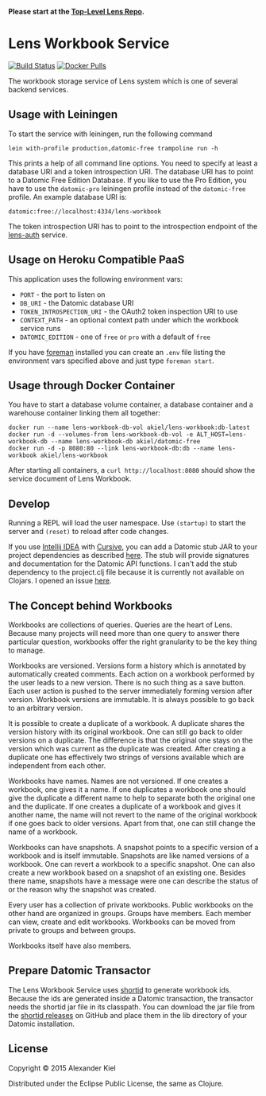 __Please start at the [Top-Level Lens Repo][9].__

# Lens Workbook Service

[![Build Status](https://travis-ci.org/alexanderkiel/lens-workbook.svg?branch=master)](https://travis-ci.org/alexanderkiel/lens-workbook)
[![Docker Pulls](https://img.shields.io/docker/pulls/akiel/lens-workbook.svg)](https://hub.docker.com/r/akiel/lens-workbook/)

The workbook storage service of Lens system which is one of several backend
services.

## Usage with Leiningen

To start the service with leiningen, run the following command

    lein with-profile production,datomic-free trampoline run -h

This prints a help of all command line options. You need to specify at least a
database URI and a token introspection URI. The database URI has to point to a
Datomic Free Edition Database. If you like to use the Pro Edition, you have
to use the `datomic-pro` leiningen profile instead of the `datomic-free`
profile. An example database URI is:

    datomic:free://localhost:4334/lens-workbook
    
The token introspection URI has to point to the introspection endpoint of the
[lens-auth][1] service.

## Usage on Heroku Compatible PaaS

This application uses the following environment vars:

* `PORT` - the port to listen on
* `DB_URI` - the Datomic database URI
* `TOKEN_INTROSPECTION_URI` -  the OAuth2 token inspection URI to use
* `CONTEXT_PATH` - an optional context path under which the workbook service runs
* `DATOMIC_EDITION` - one of `free` or `pro` with a default of `free`

If you have [foreman][2] installed you can create an `.env` file listing the
environment vars specified above and just type `foreman start`.

## Usage through Docker Container

You have to start a database volume container, a database container and a 
warehouse container linking them all together:

    docker run --name lens-workbook-db-vol akiel/lens-workbook:db-latest
    docker run -d --volumes-from lens-workbook-db-vol -e ALT_HOST=lens-workbook-db --name lens-workbook-db akiel/datomic-free
    docker run -d -p 8080:80 --link lens-workbook-db:db --name lens-workbook akiel/lens-workbook

After starting all containers, a `curl http://localhost:8080` should show the
service document of Lens Workbook. 

## Develop

Running a REPL will load the user namespace. Use `(startup)` to start the server
and `(reset)` to reload after code changes.

If you use [Intellij IDEA][5] with [Cursive][6], you can add a Datomic stub JAR
to your project dependencies as described [here][7]. The stub will provide
signatures and documentation for the Datomic API functions. I can't add the
stub dependency to the project.clj file because it is currently not available on
Clojars. I opened an issue [here][8].

## The Concept behind Workbooks
 
Workbooks are collections of queries. Queries are the heart of Lens. Because
many projects will need more than one query to answer there particular question,
workbooks offer the right granularity to be the key thing to manage.

Workbooks are versioned. Versions form a history which is annotated by
automatically created comments. Each action on a workbook performed by the user
leads to a new version. There is no such thing as a save button. Each user
action is pushed to the server immediately forming version after version.
Workbook versions are immutable. It is always possible to go back to an
arbitrary version.

It is possible to create a duplicate of a workbook. A duplicate shares the
version history with its original workbook. One can still go back to older
versions on a duplicate. The difference is that the original one stays on the
version which was current as the duplicate was created. After creating a
duplicate one has effectively two strings of versions available which are
independent from each other. 

Workbooks have names. Names are not versioned. If one creates a workbook, one
gives it a name. If one duplicates a workbook one should give the duplicate a
different name to help to separate both the original one and the duplicate. If
one creates a duplicate of a workbook and gives it another name, the name will
not revert to the name of the original workbook if one goes back to older
versions. Apart from that, one can still change the name of a workbook.

Workbooks can have snapshots. A snapshot points to a specific version of a
workbook and is itself immutable. Snapshots are like named versions of a
workbook. One can revert a workbook to a specific snapshot. One can also create
a new workbook based on a snapshot of an existing one. Besides there name,
snapshots have a message were one can describe the status of or the reason why
the snapshot was created.

Every user has a collection of private workbooks. Public workbooks on the other
hand are organized in groups. Groups have members. Each member can view, create
and edit workbooks. Workbooks can be moved from private to groups and between
groups.

Workbooks itself have also members. 

## Prepare Datomic Transactor

The Lens Workbook Service uses [shortid][3] to generate workbook ids. Because
the ids are generated inside a Datomic transaction, the transactor needs the
shortid jar file in its classpath. You can download the jar file from the
[shortid releases][4] on GitHub and place them in the lib directory of your
Datomic installation.

## License

Copyright © 2015 Alexander Kiel

Distributed under the Eclipse Public License, the same as Clojure.

[1]: <https://github.com/alexanderkiel/lens-auth>
[2]: <https://github.com/ddollar/foreman>
[3]: <https://github.com/alexanderkiel/shortid>
[4]: <https://github.com/alexanderkiel/shortid/releases>
[5]: <https://www.jetbrains.com/idea/>
[6]: <https://cursiveclojure.com>
[7]: <https://cursiveclojure.com/userguide/support.html>
[8]: <https://github.com/cursiveclojure/cursive/issues/896>
[9]: <https://github.com/alexanderkiel/lens>
